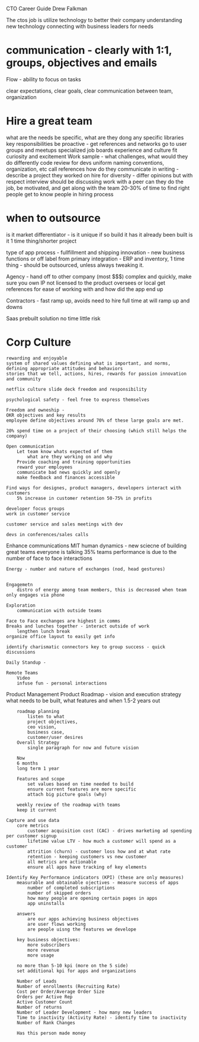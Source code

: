 CTO Career Guide
Drew Falkman

The ctos job is utilize technology to better their company
understanding new technology
connecting with business leaders for needs

# communication - clearly with 1:1, groups, objectives and emails

Flow - ability to focus on tasks

clear expectations, clear goals, clear communication between team, organization

# Hire a great team
what are the needs be specific, what are they dong
any specific libraries 
key responsibilities
be proactive - get references and networks
go to user groups and meetups
specialized job boards
experience and culture fit
curiosity and excitement
Work sample - what challenges, what would they do differently
code review for devs
	uniform naming conventions, organization, etc
	call references
	how do they communicate in writing - 
		describe a project they worked on 
	hire for diversity - differ opinions but with respect
	interview should be discussing work with a peer
	can they do the job, be motivated, and get along with the team
20-30% of time to find right people
get to know people in hiring process

# when to outsource
is it market differentiator - is it unique if so build it
has it already been built
is it 1 time thing/shorter project 

type of app
	process - fullfillment and shipping
	innovation - new business functions or off label from primary 
	integration - ERP and inventory, 1 time thing - should be outsourced, unless always tweaking it.

Agency - hand off to other company (most $$$) complex and quickly, make sure you own IP not licensed to the product
	oversees or local
	get references for ease of working with and how did the app end up

Contractors - 
	fast ramp up, avoids need to hire full time
	at will ramp up and downs
	
Saas
	prebuilt solution
	no time
	little risk
	
# Corp Culture
	rewarding and enjoyable
	system of shared values defining what is important, and norms, defining appropriate attitudes and behaviors
	stories that we tell, actions, hires, rewards for passion innovation and community
	
	netflix culture slide deck freedom and responsibility
	
	psychological safety - feel free to express themselves
	
	Freedom and owneship - 
	OKR objectives and key results
	employee define objectives around 70% of these large goals are met.
	
	20% spend time on a project of their choosing (which still helps the company)
	
	Open communication
		Let team know whats expected of them
			what are they working on and why
		Provide coaching and training opportunities
		reward your employees
		communicate bad news quickly and openly
		make feedback and finances accessible
	
	Find ways for designes, product managers, developers interact with customers
		5% increase in customer retention 50-75% in profits
	
	developer focus groups
	work in customer service
	
	customer service and sales meetings with dev
	
	devs in conferences/sales calls
	
Enhance communications
	MIT human dynamics - new sciecne of building great teams
	everyone is talking 35% teams performance is due to the number of face to face interactions

	Energy - number and nature of exchanges (nod, head gestures)
		
	
	Engagemetn
		distro of energy among team members, this is decreased when team only engages via phone
	
	Exploration
		communication with outside teams
		
	Face to Face exchanges are highest in comms
	Breaks and lunches together - interact outside of work
		lengthen lunch break
	organize office layout to easily get info
	
	identify charismatic connectors key to group success - quick discussions
	
	Daily Standup - 
	
	Remote Teams
		Video
		infuse fun - personal interactions
		
Product Management
	Product Roadmap - vision and execution strategy 
		what needs to be built, what features and when 1.5-2 years out
	
		roadmap planning
			listen to what 
			project objectives, 
			ceo vision, 
			business case, 
			customer/user desires
		Overall Strategy
			single paragraph for now and future vision
		
		Now
		6 months
		long term 1 year

		Features and scope
			set values based on time needed to build
			ensure current features are more specific
			attach big picture goals (why)
		
		weekly review of the roadmap with teams
		keep it current
		
	Capture and use data
		core metrics
			customer acquisition cost (CAC) - drives marketing ad spending per customer signup
			lifetime value LTV - how much a customer will spend as a customer
			attrition (churn) - customer loss how and at what rate
			retention - keeping customers vs new customer
			all metrics are actionable 
			ensure all apps have tracking of key elements
			
	Identify Key Performance indicators (KPI) (these are only measures)
		measurable and obtainable ojectives - measure success of apps
			number of completed subscriptions
			number of skipped orders
			how many people are opening certain pages in apps
			app uninstalls
			
		answers 
			are our apps achieving business objectives
			are user flows working
			are people uisng the features we develope
			
		key business objectives:
			more subscribers
			more revenue
			more usage
		
		no more than 5-10 kpi (more on the 5 side)
		set additional kpi for apps and organizations
		
		Number of Leads
		Number of enrollments (Recruiting Rate)
		Cost per Order/Average Order Size
		Orders per Active Rep
		Active Customer Count
		Number of returns
		Number of Leader Development - how many new leaders
		Time to inactivity (Activity Rate) - identify time to inactivity
		Number of Rank Changes
		
		Has this person made money
		